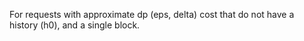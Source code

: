 For requests with approximate dp (eps, delta) cost that do not have a history (h0), and a single block.
